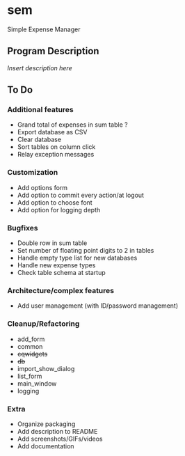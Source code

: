 # sem
Simple Expense Manager



## Program Description

*Insert description here*



## To Do

### Additional features
+ Grand total of expenses in sum table ?
+ Export database as CSV
+ Clear database
+ Sort tables on column click
+ Relay exception messages

### Customization
+ Add options form
+ Add option to commit every action/at logout
+ Add option to choose font
+ Add option for logging depth

### Bugfixes
+ Double row in sum table
+ Set number of floating point digits to 2 in tables
+ Handle empty type list for new databases
+ Handle new expense types
+ Check table schema at startup

### Architecture/complex features
+ Add user management (with ID/password management)

### Cleanup/Refactoring
+ add\_form
+ common
+ ~~cqwidgets~~
+ ~~db~~
+ import\_show\_dialog
+ list\_form
+ main\_window
+ logging

### Extra
+ Organize packaging
+ Add description to README
+ Add screenshots/GIFs/videos
+ Add documentation

